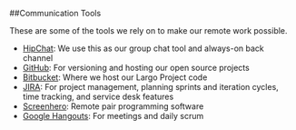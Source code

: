 ##Communication Tools

These are some of the tools we rely on to make our remote work possible. 

- [HipChat](https://www.hipchat.com/): We use this as our group chat tool and always-on back channel
- [GitHub](http://www.github.com): For versioning and hosting our open source projects
- [Bitbucket](https://bitbucket.org): Where we host our Largo Project code
- [JIRA](https://www.atlassian.com/software/jira): For project management, planning sprints and iteration cycles, time tracking, and service desk features
- [Screenhero](https://screenhero.com/): Remote pair programming software
- [Google Hangouts](https://plus.google.com/hangouts): For meetings and daily scrum

